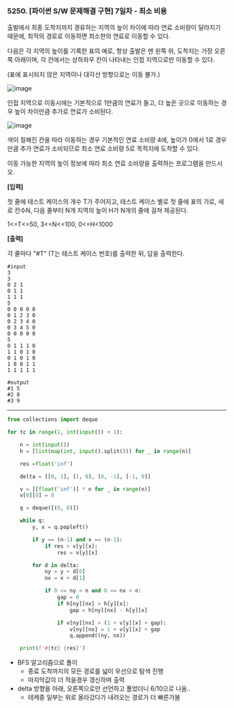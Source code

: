### 5250. [파이썬 S/W 문제해결 구현] 7일차 - 최소 비용

출발에서 최종 도착지까지 경유하는 지역의 높이 차이에 따라 연료 소비량이 달라지기 때문에, 최적의 경로로 이동하면 최소한의 연료로 이동할 수 있다.

다음은 각 지역의 높이를 기록한 표의 예로, 항상 출발은 맨 왼쪽 위, 도착지는 가장 오른쪽 아래이며, 각 칸에서는 상하좌우 칸이 나타내는 인접 지역으로만 이동할 수 있다.

(표에 표시되지 않은 지역이나 대각선 방향으로는 이동 불가.)

 ![image](https://user-images.githubusercontent.com/67505208/139524449-1416c032-7dcd-491c-9c38-a96eed9c5fa4.png)

인접 지역으로 이동시에는 기본적으로 1만큼의 연료가 들고, 더 높은 곳으로 이동하는 경우 높이 차이만큼 추가로 연료가 소비된다.

 ![image](https://user-images.githubusercontent.com/67505208/139524457-035bfdc2-2586-456c-8022-e39097c2c3c1.png)

색이 칠해진 칸을 따라 이동하는 경우 기본적인 연료 소비량 4에, 높이가 0에서 1로 경우만큼 추가 연료가 소비되므로 최소 연료 소비량 5로 목적지에 도착할 수 있다.

이동 가능한 지역의 높이 정보에 따라 최소 연료 소비량을 출력하는 프로그램을 만드시오.


**[입력]**

첫 줄에 테스트 케이스의 개수 T가 주어지고, 테스트 케이스 별로 첫 줄에 표의 가로, 세로 칸수N, 다음 줄부터 N개 지역의 높이 H가 N개의 줄에 걸쳐 제공된다.

1<=T<=50, 3<=N<=100, 0<=H<1000

**[출력]**

각 줄마다 "#T" (T는 테스트 케이스 번호)를 출력한 뒤, 답을 출력한다.

```
#input
3
3
0 2 1
0 1 1
1 1 1
5
0 0 0 0 0
0 1 2 3 0
0 2 3 4 0
0 3 4 5 0
0 0 0 0 0
5
0 1 1 1 0
1 1 0 1 0
0 1 0 1 0
1 0 0 1 1
1 1 1 1 1

#output
#1 5
#2 8
#3 9
```

---

```python
from collections import deque

for tc in range(1, int(input()) + 1):

    n = int(input())
    h = [list(map(int, input().split())) for _ in range(n)]

    res =float('inf')

    delta = [[0, 1], [1, 0], [0, -1], [-1, 0]]

    v = [[float('inf')] * n for _ in range(n)]
    v[0][0] = 0

    q = deque([(0, 0)])

    while q:
        y, x = q.popleft()

        if y == (n-1) and x == (n-1):
            if res > v[y][x]:
                res = v[y][x]

        for d in delta:
            ny = y + d[0]
            nx = x + d[1]

            if 0 <= ny < n and 0 <= nx < n:
                gap = 0
                if h[ny][nx] > h[y][x]:
                    gap = h[ny][nx] - h[y][x]

                if v[ny][nx] > (1 + v[y][x] + gap):
                    v[ny][nx] = 1 + v[y][x] + gap
                    q.append((ny, nx))

    print(f'#{tc} {res}')
```

- BFS 알고리즘으로 풀이
  - 종료 도착까지의 모든 경로를 넓이 우선으로 탐색 진행
  - 마지막값이 더 적을경우 갱신하며 출력
- delta 방향을 아래, 오른쪽으로만 선언하고 풀었더니 6/10으로 나옴..
  - 테케중 일부는 위로 올라갔다가 내려오는 경로가 더 빠른가봄
